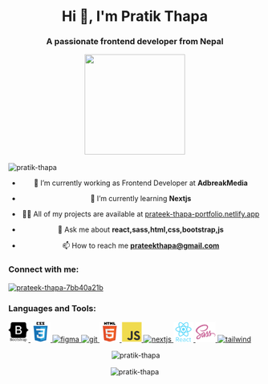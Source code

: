 <h1 align="center">Hi 👋, I'm Pratik Thapa</h1>
<h3 align="center">A passionate frontend developer from Nepal</h3>

<div align="center">
<img src="https://media.tenor.com/GfSX-u7VGM4AAAAC/coding.gif" height="200" width="200"
</div> 

<p align="left"> <img src="https://komarev.com/ghpvc/?username=pratik-thapa&label=Profile%20views&color=0e75b6&style=flat" alt="pratik-thapa" /> </p>

- 🔭 I’m currently working as Frontend Developer at **AdbreakMedia**

- 🌱 I’m currently learning **Nextjs**

- 👨‍💻 All of my projects are available at [prateek-thapa-portfolio.netlify.app](prateek-thapa-portfolio.netlify.app)

- 💬 Ask me about **react,sass,html,css,bootstrap,js**

- 📫 How to reach me **prateekthapa@gmail.com**

<h3 align="left">Connect with me:</h3>
<p align="left">
<a href="https://linkedin.com/in/prateek-thapa-7bb40a21b" target="blank"><img align="center" src="https://raw.githubusercontent.com/rahuldkjain/github-profile-readme-generator/master/src/images/icons/Social/linked-in-alt.svg" alt="prateek-thapa-7bb40a21b" height="30" width="40" /></a>
</p>

<h3 align="left">Languages and Tools:</h3>
<p align="left"> <a href="https://getbootstrap.com" target="_blank" rel="noreferrer"> <img src="https://raw.githubusercontent.com/devicons/devicon/master/icons/bootstrap/bootstrap-plain-wordmark.svg" alt="bootstrap" width="40" height="40"/> </a> <a href="https://www.w3schools.com/css/" target="_blank" rel="noreferrer"> <img src="https://raw.githubusercontent.com/devicons/devicon/master/icons/css3/css3-original-wordmark.svg" alt="css3" width="40" height="40"/> </a> <a href="https://www.figma.com/" target="_blank" rel="noreferrer"> <img src="https://www.vectorlogo.zone/logos/figma/figma-icon.svg" alt="figma" width="40" height="40"/> </a> <a href="https://git-scm.com/" target="_blank" rel="noreferrer"> <img src="https://www.vectorlogo.zone/logos/git-scm/git-scm-icon.svg" alt="git" width="40" height="40"/> </a> <a href="https://www.w3.org/html/" target="_blank" rel="noreferrer"> <img src="https://raw.githubusercontent.com/devicons/devicon/master/icons/html5/html5-original-wordmark.svg" alt="html5" width="40" height="40"/> </a> <a href="https://developer.mozilla.org/en-US/docs/Web/JavaScript" target="_blank" rel="noreferrer"> <img src="https://raw.githubusercontent.com/devicons/devicon/master/icons/javascript/javascript-original.svg" alt="javascript" width="40" height="40"/> </a> <a href="https://nextjs.org/" target="_blank" rel="noreferrer"> <img src="https://cdn.worldvectorlogo.com/logos/nextjs-2.svg" alt="nextjs" width="40" height="40"/> </a> <a href="https://reactjs.org/" target="_blank" rel="noreferrer"> <img src="https://raw.githubusercontent.com/devicons/devicon/master/icons/react/react-original-wordmark.svg" alt="react" width="40" height="40"/> </a> <a href="https://sass-lang.com" target="_blank" rel="noreferrer"> <img src="https://raw.githubusercontent.com/devicons/devicon/master/icons/sass/sass-original.svg" alt="sass" width="40" height="40"/> </a> <a href="https://tailwindcss.com/" target="_blank" rel="noreferrer"> <img src="https://www.vectorlogo.zone/logos/tailwindcss/tailwindcss-icon.svg" alt="tailwind" width="40" height="40"/> </a> </p>

<p>&nbsp;<img align="center" src="https://github-readme-stats.vercel.app/api?username=pratik-thapa&show_icons=true&locale=en" alt="pratik-thapa" /></p>

<p><img align="center" src="https://github-readme-streak-stats.herokuapp.com/?user=pratik-thapa&" alt="pratik-thapa" /></p>
